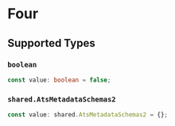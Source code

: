 # Four


## Supported Types

### `boolean`

```typescript
const value: boolean = false;
```

### `shared.AtsMetadataSchemas2`

```typescript
const value: shared.AtsMetadataSchemas2 = {};
```

